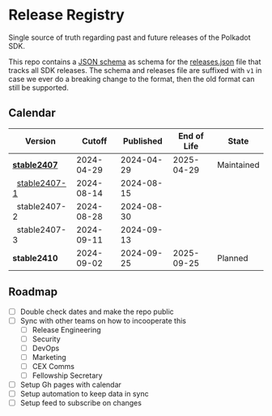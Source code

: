   # Release Registry

  Single source of truth regarding past and future releases of the Polkadot SDK.

  This repo contains a [JSON schema](./releases-v1.schema.json) as schema for the [releases.json](./releases-v1.json) file that tracks all SDK releases. The schema and releases file are suffixed with `v1` in case we ever do a breaking change to the format, then the old format can still be supported.

  ## Calendar

  <!-- TEMPLATE BEGIN -->

| Version | Cutoff | Published | End of Life | State |
|---------|--------|-----------|-------------|-------|
| **[stable2407](https://github.com/paritytech/polkadot-sdk/releases/tag/polkadot-stable2407)** | 2024-04-29 | 2024-04-29 | 2025-04-29 | Maintained |
| &nbsp;&nbsp;[stable2407-1](https://github.com/paritytech/polkadot-sdk/releases/tag/polkadot-stable2407-1) | 2024-08-14 | 2024-08-15 |  |  |
| &nbsp;&nbsp;stable2407-2 | 2024-08-28 | 2024-08-30 |  |  |
| &nbsp;&nbsp;stable2407-3 | 2024-09-11 | 2024-09-13 |  |  |
| **stable2410** | 2024-09-02 | 2024-09-25 | 2025-09-25 | Planned |


<!-- TEMPLATE END -->

  ## Roadmap

  - [ ] Double check dates and make the repo public
  - [ ] Sync with other teams on how to incooperate this
    - [ ] Release Engineering
    - [ ] Security
    - [ ] DevOps
    - [ ] Marketing
    - [ ] CEX Comms
    - [ ] Fellowship Secretary
  - [ ] Setup Gh pages with calendar
  - [ ] Setup automation to keep data in sync
  - [ ] Setup feed to subscribe on changes
